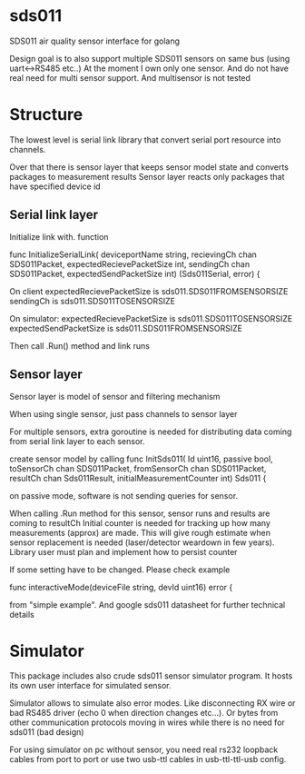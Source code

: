 # sds011
SDS011 air quality sensor interface for golang

Design goal is to also support multiple SDS011 sensors on same bus (using uart<->RS485 etc..)
At the moment I own only one sensor. And do not have real need for multi sensor support. And multisensor is not tested

# Structure

The lowest level is serial link library that convert serial port resource into
channels.

Over that there is sensor layer that keeps sensor model state and converts packages to measurement results
Sensor layer reacts only packages that have specified device id

## Serial link layer
Initialize link with. function

func InitializeSerialLink(
  deviceportName string,
  recievingCh chan SDS011Packet,
  expectedRecievePacketSize int,
  sendingCh chan SDS011Packet,
  expectedSendPacketSize int) (Sds011Serial, error) {

On client
  expectedRecievePacketSize is sds011.SDS011FROMSENSORSIZE
  sendingCh is sds011.SDS011TOSENSORSIZE

On simulator:
  expectedRecievePacketSize is sds011.SDS011TOSENSORSIZE
  expectedSendPacketSize is sds011.SDS011FROMSENSORSIZE  

Then call .Run() method and link runs

## Sensor layer

Sensor layer is model of sensor and filtering mechanism

When using single sensor, just pass channels to sensor layer

For multiple sensors, extra goroutine is needed for distributing
data coming from serial link layer to each sensor.

create sensor model by calling
func InitSds011(
  Id uint16,
  passive bool,
  toSensorCh chan SDS011Packet,
  fromSensorCh chan SDS011Packet,
  resultCh chan Sds011Result,
  initialMeasurementCounter int) Sds011 {

on passive mode, software is not sending queries for sensor.

When calling .Run method for this sensor, sensor runs and results are coming to resultCh
Initial counter is needed for tracking up how many measurements (approx) are made. This will give rough estimate when sensor replacement is needed (laser/detector weardown in few years).  Library user must plan and implement how to persist counter

If some setting have to be changed. Please check example

func interactiveMode(deviceFile string, devId uint16) error {

from "simple example". And google sds011 datasheet for further technical details

# Simulator
This package includes also crude sds011 sensor simulator program.
It hosts its own user interface for simulated sensor.

Simulator allows to simulate also error modes. Like disconnecting RX wire
or bad RS485 driver (echo 0 when direction changes etc...). Or bytes from other communication protocols moving in wires while there is no need for sds011 (bad design)

For using simulator on pc without sensor, you need real rs232 loopback cables from port to port or use two usb-ttl cables in usb-ttl-ttl-usb config.
